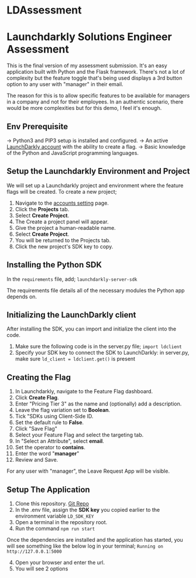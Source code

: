 # LDAssessment

# Launchdarkly Solutions Engineer Assessment

This is the final version of my assessment submission. It's an easy application built with Python and the Flask framework. There's not a lot of complexity but the feature toggle that's being used displays a 3rd button option to any user with "manager" in their email.

The reason for this is to allow specific features to be available for managers in a company and not for their employees. In an authentic scenario, there would be more complexities but for this demo, I feel it's enough.

## Env Prerequisite 

-> Python3 and PIP3 setup is installed and configured.
-> An active [LaunchDarkly account](https://app.launchdarkly.com/login) with the ability to create a flag.
-> Basic knowledge of the Python and JavaScript programming languages.

## Setup the Launchdarkly Environment and Project
We will set up a Launchdarkly project and environment where the feature flags will be created. 
To create a new project;

 1. Navigate to the [accounts setting](https://app.launchdarkly.com/settings/projects) page.
 2. Click the **Projects** tab.
 3. Select **Create Project**.
 4. The Create a project panel will appear.
 5. Give the project a human-readable name.
 6. Select **Create Project**. 
 7. You will be returned to the Projects tab.
 8. Click the new project's SDK key to copy.

## Installing the Python SDK
In the `requirements` file, add; 
`launchdarkly-server-sdk`

The requirements file details all of the necessary modules the Python app depends on.

##  Initializing the LaunchDarkly client

After installing the SDK, you can import and initialize the client into the code.

 1. Make sure the following code is in the server.py file; 
 `import ldclient`
 2. Specify your SDK key to connect the SDK to LaunchDarkly:
 in server.py, make sure `ld_client = ldclient.get()` is present

## Creating the Flag

 1. In Launchdarkly, navigate to the Feature Flag dashboard.
 2. Click **Create Flag**.
 3. Enter "Pricing Tier 3" as the name and (optionally) add a description.
 4. Leave the flag variation set to **Boolean**.
 5. Tick "SDKs using Client-Side ID.
 6. Set the default rule to **False**.
 7. Click "Save Flag"
 8. Select your Feature Flag and select the targeting tab.
 9. In "Select an Attribute", select **email**.
 10. Set the operator to **contains**. 
 11. Enter the word "**manager**"
 12. Review and Save.
 
 For any user with "manager", the Leave Request App will be visible.

## Setup The Application

 1. Clone this repository. [Git Repo](https://github.com/dajabu/LDAssessment.git)
 2. In the .env file, assign the **SDK key** you copied earlier to the environment variable `LD_SDK_KEY`
 3. Open a terminal in the repository root.
 4. Run the command `npm run start`
 
Once the dependencies are installed and the application has started, you will see something like the below log in your terminal;
  `Running on http://127.0.0.1:5000`
 
 4. Open your browser and enter the url.
 5. You will see 2 options 


